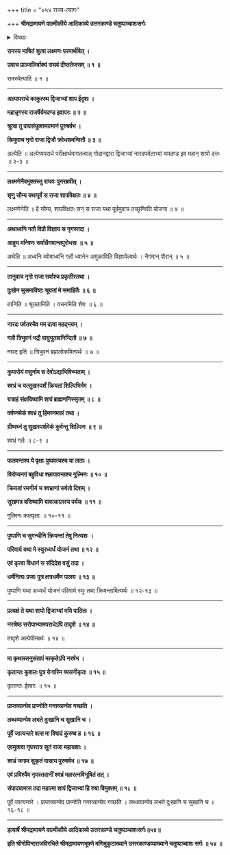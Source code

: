 +++
title = "०५४ राज्य-त्यागः"

+++
**श्रीमद्रामायणे वाल्मीकीये आदिकाव्ये उत्तरकाण्डे चतुष्पञ्चाशःसर्गः**


<details><summary>विषयाः</summary>

नृगेण राज्ञा स्वस्य-कृकलासत्व-प्रापक--ब्राह्मण-शाप-प्राप्त्य्-अनन्तरं  
स्व-पुत्र-सय राज्ये ऽभिषेचन-पूर्वकं  
शिल्पिभिर् हिम-वर्षातप-निवारक-गर्त-त्रय-निर्मापणेन तत्र-प्रवेशनम् ॥ १ ॥
</details>


**रामस्य भाषितं श्रुत्वा लक्ष्मणः परमार्थवित् ।**

**उवाच प्राञ्जलिर्वाक्यं राघवं दीप्ततेजसम् ॥ १ ॥**

रामस्येत्यादि ॥ १ ॥

****

**अल्पापराधे काकुत्स्थ द्विजाभ्यां शाप ईदृशः ।**

**महान्नृगस्य राजर्षेर्यमदण्ड इवापरः ॥ २ ॥**

**श्रुत्वा तु पापसंयुक्तमात्मानं पुरुषर्षभ ।**

**किमुवाच नृगो राजा द्विजौ क्रोधसमन्वितौ ॥ ३ ॥**

अल्पेति ॥ अल्पेप्यपराधे परीक्षार्थमागतत्वात् गोदानद्वारा द्विजाभ्यां नारदपर्वताभ्यां यमदण्ड इव महान् शापो दत्तः ॥ २-३ ॥

****

**लक्ष्मणेनैवमुक्तस्तु राघवः पुनरब्रवीत् ।**

**शृणु सौम्य यथापूर्वं स राजा शापविक्षतः ॥ ४ ॥**

लक्ष्मणेनेति ॥ हे सौम्य, शापविक्षतः सन् स राजा यथा पूर्वमुवाच तच्छृण्विति योजना ॥ ४ ॥

****

**अथाध्वनि गतौ विप्रौ विज्ञाय स नृगस्तदा ।**

**आहूय मन्त्रिणः सर्वान्नैगमान्सपुरोधसः ॥ ५ ॥**

अथेति ॥ अध्वनि व्योमाध्वनि गतौ ध्यानेन अमुकाविति विज्ञायेत्यर्थः । नैगमान् पौरान् ॥ ५ ॥

****

**तानुवाच नृगो राजा सर्वाश्च प्रकृतीस्तथा ।**

**दुःखेन सुसमाविष्टः श्रूयतां मे समाहितैः ॥ ६ ॥**

तानिति ॥ श्रूयतामिति । वचनमिति शेषः ॥ ६ ॥

****

**नारदः पर्वतश्चैव मम दत्वा महद्भयम् ।**

**गतौ त्रिभुवनं भद्रौ वायुभूतावनिन्दितौ ॥ ७ ॥**

नारद इति ॥ त्रिभुवनं ब्रह्मलोकमित्यर्थः ॥ ७ ॥

****

**कुमारोयं वसुर्नाम स देवोऽद्याभिषिच्यताम् ।**

**श्वभ्रं च यत्सुखस्पर्शं क्रियतां शिल्पिभिर्मम ।**

**यत्राहं संक्षयिष्यामि शापं ब्राह्मणनिस्सृतम् ॥ ८ ॥**

**वर्षघ्नमेकं श्वभ्रं तु हिमघ्नमपरं तथा ।**

**ग्रीष्मघ्नं तु सुखस्पर्शमेकं कुर्वन्तु शिल्पिनः ॥ ९ ॥**

श्वभ्रं गर्तः ॥ ८-९ ॥

****

**फलवन्तश्व ये वृक्षाः पुष्पवत्यश्च या लताः ।**

**विरोप्यन्तां बहुविधा श्छायावन्तश्च गुल्मिनः ॥ १० ॥**

**क्रियतां रमणीयं च श्वभ्राणां सर्वतो दिशम् ।**

**सुखमत्र वसिष्यामि यावत्कालस्य पर्ययः ॥ ११ ॥**

गुल्मिनः कक्षवृक्षाः ॥ १०-११ ॥

****

**पुष्पाणि च सुगन्धीनि क्रियन्तां तेषु नित्यशः ।**

**परिवार्य यथा मे स्युरध्यर्धं योजनं तथा ॥ १२ ॥**

**एवं कृत्वा विधानं स संदिदेश वसुं तदा ।**

**धर्मनित्यः प्रजाः पुत्र क्षत्रधर्मेण पालय ॥ १३ ॥**

पुष्पाणि यथा अध्यर्धं योजनं परिवार्य स्युः तथा क्रियन्तामित्यर्थः ॥ १२-१३ ॥

****

**प्रत्यक्षं ते यथा शापो द्विजाभ्यां मयि पातितः ।**

**नरश्रेष्ठ सरोपाभ्यामपराधेऽपि तादृशे ॥ १४ ॥**

तादृशे अल्पेपीत्यर्थः ॥ १४ ॥

****

**मा कृथास्तनुसंतापं मत्कृतेऽपि नरर्षभ ।**

**कृतान्तः कुशलः पुत्र येनास्मि व्यसनीकृतः ॥ १५ ॥**

कृतान्तः ईश्वरः ॥ १५ ॥

****

**प्राप्तव्यान्येव प्राप्नोति गन्तव्यान्येव गच्छति ।**

**लब्धव्यान्येव लभते दुःखानि च सुखानि च ।**

**पूर्वे जात्यन्तरे वत्स मा विषादं कुरुष्व ह ॥ १६ ॥**

**एवमुक्त्वा नृपस्तत्र सुतं राजा महायशाः ।**

**श्वभ्रं जगाम सुकृतं वासाय पुरुषर्षभ ॥ १७ ॥**

**एवं प्रविश्यैव नृपस्तदानीं श्वभ्रं महारत्नविभूषितं तत् ।**

**संपादयामास तदा महात्मा शापं द्विजाभ्यां हि रुषा विमुक्तम् ॥ १८ ॥**

पूर्वे जात्यन्तरे । प्राप्तव्यान्येव प्राप्नोति गन्तव्यान्येव गच्छति । लब्धव्यान्येव लभते दुःखानि च सुखानि च ॥ १६-१८ ॥

****

**इत्यार्षे श्रीमद्रामायणे वाल्मीकीये आदिकाव्ये उत्तरकाण्डे चतुष्पञ्चाशःसर्गः॥५४॥**

**इति श्रीगोविन्दराजविरचिते श्रीमद्रामायणभूषणे मणिमुकुटाख्याने उत्तरकाण्डव्याख्याने चतुष्पञ्चाशः सर्गः ॥ ५४ ॥**
